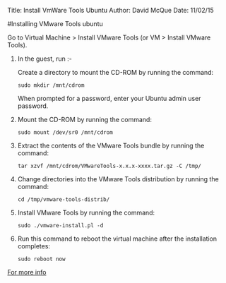 Title: Install VmWare Tools Ubuntu 
Author: David McQue
Date: 11/02/15


#Installing VMware Tools ubuntu 

Go to Virtual Machine > Install VMware Tools (or VM > Install VMware Tools).


1. In the guest, run :-

	Create a directory to mount the CD-ROM by running the command:

	`sudo mkdir /mnt/cdrom`

	When prompted for a password, enter your Ubuntu admin user password.


2. Mount the CD-ROM by running the command:

	`sudo mount /dev/sr0 /mnt/cdrom`


3. Extract the contents of the VMware Tools bundle by running the command:

	`tar xzvf /mnt/cdrom/VMwareTools-x.x.x-xxxx.tar.gz -C /tmp/`


4. Change directories into the VMware Tools distribution by running the command:

	`cd /tmp/vmware-tools-distrib/`

5. Install VMware Tools by running the command:

	`sudo ./vmware-install.pl -d`


6. Run this command to reboot the virtual machine after the installation completes:

	`sudo reboot now`

[For more info](http://kb.vmware.com/selfservice/microsites/search.do?language=en_US&cmd=displayKC&externalId=1022525)